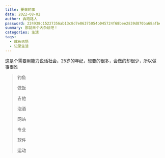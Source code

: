 ```yaml
---
title: 要做的事
date: 2022-08-02
author: 奔跑路人
password: 224938c15227356ab13c8d7e06375054b045724f68bee2839d870ba68afbe4e5
summary: 那就来个大杂烩吧！
categories: 生活
tags:
  - 成长感悟
  - 记录生活
---
```


这是个需要用能力说话社会，25岁的年纪，想要的很多，会做的却很少，所以做事很难

> 钓鱼
>
> 做饭
>
> 吉他
>
> 泡酒
>
> 网站
>
> 专业
>
> 软件
>
> 运动